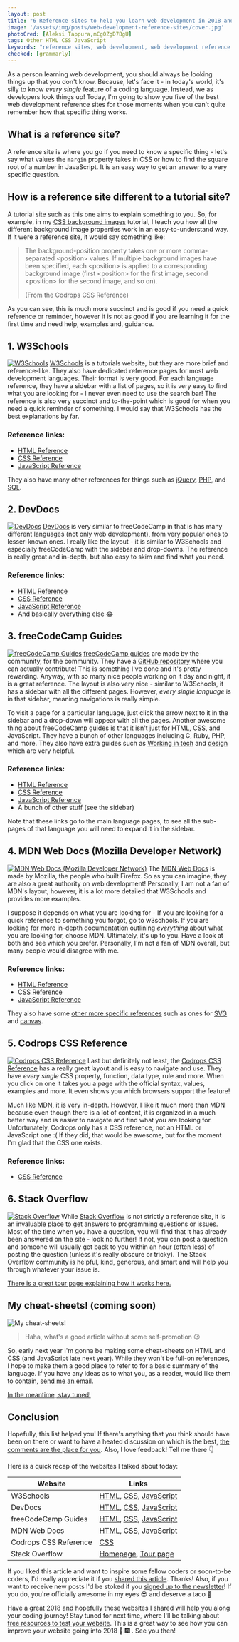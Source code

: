 ```yaml
---
layout: post
title: "6 Reference sites to help you learn web development in 2018 and beyond... 🚀"
image: '/assets/img/posts/web-development-reference-sites/cover.jpg'
photoCred: [Aleksi Tappura,mCg0ZgD7BgU]
tags: Other HTML CSS JavaScript
keywords: "reference sites, web development, web development reference sites, reference sites for web development, reference sites to learn web development"
checked: [grammarly]
---
```

As a person learning web development, you should always be looking things up that you don't know. Because, let's face it - in today's world, it's silly to know *every single* feature of a coding language. Instead, we as developers look things up! Today, I'm going to show you five of the best web development reference sites for those moments when you can't quite remember how that specific thing works.

## What is a reference site?
A reference site is where you go if you need to know a specific thing - let's say what values the `margin` property takes in CSS or how to find the square root of a number in JavaScript. It is an easy way to get an answer to a very specific question.

## How is a reference site different to a tutorial site?
A tutorial site such as this one aims to explain something to you. So, for example, in my [CSS background images][advanced-bg-imgs] tutorial, I teach you how all the different background image properties work in an easy-to-understand way. If it were a reference site, it would say something like:

> The background-position property takes one or more comma-separated &lt;position> values. If multiple background images have been specified, each &lt;position> is applied to a corresponding background image (first &lt;position> for the first image, second &lt;position> for the second image, and so on).
> 
> (From the Codrops CSS Reference)

As you can see, this is much more succinct and is good if you need a quick reference or reminder, however it is not as good if you are learning it for the first time and need help, examples and, guidance.

## 1. W3Schools
[![W3Schools][w3-logo]][w3]
[W3Schools][w3] is a tutorials website, but they are more brief and reference-like. They also have dedicated reference pages for most web development languages. Their format is very good. For each language reference, they have a sidebar with a list of pages, so it is very easy to find what you are looking for - I never even need to use the search bar! The reference is also very succinct and to-the-point which is good for when you need a quick reminder of something. I would say that W3Schools has the best explanations by far.

### Reference links:
- [HTML Reference][w3-html]
- [CSS Reference][w3-css]
- [JavaScript Reference][w3-js]

They also have many other references for things such as [jQuery][w3-jquery], [PHP][w3-php], and [SQL][w3-sql].


## 2. DevDocs
[![DevDocs][devdocs-logo]][devdocs]
[DevDocs][devdocs] is very similar to freeCodeCamp in that is has many different languages (not only web development), from very popular ones to lesser-known ones. I really like the layout - it is similar to W3Schools and especially freeCodeCamp with the sidebar and drop-downs. The reference is really great and in-depth, but also easy to skim and find what you need.

### Reference links:
- [HTML Reference][fcc-html]
- [CSS Reference][fcc-css]
- [JavaScript Reference][fcc-js]
- And basically everything else &#128514;


## 3. freeCodeCamp Guides
[![freeCodeCamp Guides][fcc-logo]][fcc]
[freeCodeCamp guides][fcc] are made by the community, for the community. They have a [GitHub repository][fcc-github] where you can actually contribute! This is something I've done and it's pretty rewarding. Anyway, with so many nice people working on it day and night, it is a great reference. The layout is also very nice - similar to W3Schools, it has a sidebar with all the different pages. However, *every single language* is in that sidebar, meaning navigations is really simple.

To visit a page for a particular language, just click the arrow next to it in the sidebar and a drop-down will appear with all the pages. Another awesome thing about freeCodeCamp guides is that it isn't just for HTML, CSS, and JavaScript. They have a bunch of other languages including C, Ruby, PHP, and more. They also have extra guides such as [Working in tech][fcc-careers] and [design][fcc-design] which are very helpful.

### Reference links:
- [HTML Reference][fcc-html]
- [CSS Reference][fcc-css]
- [JavaScript Reference][fcc-js]
- A bunch of other stuff (see the sidebar)

Note that these links go to the main language pages, to see all the sub-pages of that language you will need to expand it in the sidebar.


## 4. MDN Web Docs (Mozilla Developer Network)
[![MDN Web Docs (Mozilla Developer Network)][mdn-logo]][mdn]
The [MDN Web Docs][mdn] is made by Mozilla, the people who built Firefox. So as you can imagine, they are also a great authority on web development! Personally, I am not a fan of MDN's layout, however, it is a lot more detailed that W3Schools and provides more examples.

I suppose it depends on what you are looking for - If you are looking for a quick reference to something you forgot, go to w3schools. If you are looking for more in-depth documentation outlining *everything* about what you are looking for, choose MDN. Ultimately, it's up to you. Have a look at both and see which you prefer. Personally, I'm not a fan of MDN overall, but many people would disagree with me.

### Reference links:
- [HTML Reference][mdn-html]
- [CSS Reference][mdn-css]
- [JavaScript Reference][mdn-js]

They also have some [other more specific references][mdn-other] such as ones for [SVG][mdn-svg] and [canvas][mdn-canvas].


## 5. Codrops CSS Reference
[![Codrops CSS Reference][codrops-logo]][codrops]
Last but definitely not least, the [Codrops CSS Reference][codrops] has a really great layout and is easy to navigate and use. They have *every single* CSS property, function, data type, rule and more. When you click on one it takes you a page with the official syntax, values, examples and more. It even shows you which browsers support the feature!

Much like MDN, it is very in-depth. However, I like it much more than MDN because even though there is a lot of content, it is organized in a much better way and is easier to navigate and find what you are looking for. Unfortunately, Codrops only has a CSS reference, not an HTML or JavaScript one :( If they did, that would be awesome, but for the moment I'm glad that the CSS one exists.

### Reference links:
- [CSS Reference][codrops]

## 6. Stack Overflow
[![Stack Overflow][stackoverflow-logo]][stackoverflow]
While [Stack Overflow][stackoverflow] is not strictly a reference site, it is an invaluable place to get answers to programming questions or issues. Most of the time when you have a question, you will find that it has already been answered on the site - look no further! If not, you can post a question and someone will usually get back to you within an hour (often less) of posting the question (unless it's really obscure or tricky). The Stack Overflow community is helpful, kind, generous, and smart and will help you through whatever your issue is.

[There is a great tour page explaining how it works here.][stackoverflow-tour]

## My cheat-sheets! (coming soon)
![My cheat-sheets!][cheat-sheets-img]
> Haha, what's a good article without some self-promotion &#128521;

So, early next year I'm gonna be making some cheat-sheets on HTML and CSS (and JavaScript late next year). While they won't be full-on references, I hope to make them a good place to refer to for a basic summary of the language. If you have any ideas as to what you, as a reader, would like them to contain, [send me an email][contact].

[In the meantime, stay tuned!][cheat-sheets]

## Conclusion
Hopefully, this list helped you! If there's anything that you think should have been on there or want to have a heated discussion on which is the best, [the comments are the place for you][comments]. Also, I love feedback! Tell me there &#128071;

Here is a quick recap of the websites I talked about today:

| Website               | Links                                                              |
| --------------------- | ------------------------------------------------------------------ |
| W3Schools             | [HTML][w3-html], [CSS][w3-css], [JavaScript][w3-js]                |
| DevDocs               | [HTML][devdocs-html], [CSS][devdocs-css], [JavaScript][devdocs-js] |
| freeCodeCamp Guides   | [HTML][fcc-html], [CSS][fcc-css], [JavaScript][fcc-js]             |
| MDN Web Docs          | [HTML][mdn-html], [CSS][mdn-css], [JavaScript][mdn-js]             |
| Codrops CSS Reference | [CSS][codrops]                                                     |
| Stack Overflow        | [Homepage][stackoverflow], [Tour page][stackoverflow-tour]         |

If you liked this article and want to inspire some fellow coders or soon-to-be coders, I'd really appreciate it if you [shared this article][share]. Thanks! Also, if you want to receive new posts I'd be stoked if you [signed up to the newsletter][newsletter]! If you do, you're officially awesome in my eyes &#128526; and deserve a taco &#127790;

Have a great 2018 and hopefully these websites I shared will help you along your coding journey! Stay tuned for next time, where I'll be talking about [free resources to test your website][test-your-website]. This is a great way to see how you can improve your website going into 2018 &#128198; &#127878; . See you then!

[advanced-bg-imgs]: /2017/11/29/advanced-background-images/

[w3]: https://www.w3schools.com/
[w3-logo]: /assets/img/posts/web-development-reference-sites/w3.png
[w3-html]: https://www.w3schools.com/tags/
[w3-css]: https://www.w3schools.com/cssref/
[w3-js]: https://www.w3schools.com/jsref/
[w3-jquery]: https://www.w3schools.com/jquery/
[w3-angular]: https://www.w3schools.com/angular/
[w3-php]: https://www.w3schools.com/php/
[w3-sql]: https://www.w3schools.com/sql/

[devdocs]: http://devdocs.io/
[devdocs-logo]: /assets/img/posts/web-development-reference-sites/devdocs.png
[devdocs-html]: http://devdocs.io/html/
[devdocs-css]: http://devdocs.io/css/
[devdocs-js]: http://devdocs.io/javascript/

[fcc]: https://guide.freecodecamp.org/
[fcc-logo]: /assets/img/posts/web-development-reference-sites/fcc.png
[fcc-github]: https://github.com/freeCodeCamp/guides/tree/master/src/pages
[fcc-html]: https://guide.freecodecamp.org/html
[fcc-css]: https://guide.freecodecamp.org/css
[fcc-js]: https://guide.freecodecamp.org/javascript
[fcc-careers]: https://guide.freecodecamp.org/working-in-tech
[fcc-design]: https://guide.freecodecamp.org/visual-design

[mdn]: https://developer.mozilla.org/docs/Web/Reference
[mdn-logo]: /assets/img/posts/web-development-reference-sites/mdn.png
[mdn-html]: https://developer.mozilla.org/docs/Web/HTML
[mdn-css]: https://developer.mozilla.org/docs/Web/CSS
[mdn-js]: https://developer.mozilla.org/docs/Web/JavaScript
[mdn-svg]: https://developer.mozilla.org/docs/Web/SVG
[mdn-canvas]: https://developer.mozilla.org/docs/Web/API/Canvas_API
[mdn-other]: https://developer.mozilla.org/docs/Web

[codrops]: https://tympanus.net/codrops/css_reference/
[codrops-logo]: /assets/img/posts/web-development-reference-sites/codrops.png

[stackoverflow]: https://stackoverflow/
[stackoverflow-logo]: /assets/img/posts/web-development-reference-sites/stackoverflow.png
[stackoverflow-tour]: https://stackoverflow/tour

[cheat-sheets]: {{site.newsletter}}
[cheat-sheets-img]: /assets/img/banner.png

[test-your-website]: {{site.newsletter}}

[contact]: {{site.contact}}
[html]: /learn/html
[css]: /learn/css
[share]: {{site.share}}
[comments]: {{site.comments}}
[newsletter]: {{site.newsletter}}